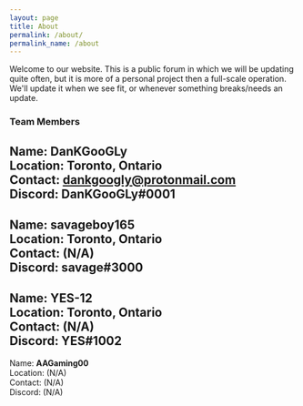 ```yaml
---
layout: page
title: About
permalink: /about/
permalink_name: /about
---
```

Welcome to our website. This is a public forum in which we will be updating quite often, but it is more of a personal project then a full-scale operation. We'll update it when we see fit, or whenever something breaks/needs an update.

### Team Members
Name: **DanKGooGLy**  
Location: Toronto, Ontario  
Contact: [dankgoogly@protonmail.com](mailto:dankgoogly@protonmail.com)  
Discord: DanKGooGLy#0001
---
Name: **savageboy165**  
Location: Toronto, Ontario  
Contact: (N/A)  
Discord: savage#3000  
---
Name: **YES-12**  
Location: Toronto, Ontario  
Contact: (N/A)  
Discord: YES#1002  
---
Name: **AAGaming00**  
Location: (N/A)  
Contact: (N/A)  
Discord: (N/A) 

